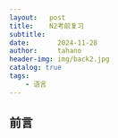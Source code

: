```yaml
---
layout:   post
title:    N2考前复习
subtitle:   
date:       2024-11-28
author:     tahano
header-img: img/back2.jpg
catalog: true
tags:
    - 语言
---
```


## 前言





